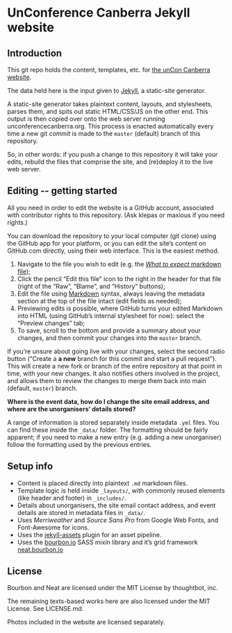# UnConference Canberra Jekyll website

## Introduction

This git repo holds the content, templates, etc. for [the unCon Canberra website](http://unconferencecanberra.org).

The data held here is the input given to [Jekyll](https://jekyllrb.com/), a static-site generator.

A static-site generator takes plaintext content, layouts, and stylesheets, parses them, and spits out static HTML/CSS/JS on the other end. This output is then copied over onto the web server running unconferencecanberra.org. This process is enacted automatically every time a new git *commit* is made to the `master` (default) branch of this repository.

So, in other words: if you push a change to this repository it will take your edits, rebuild the files that comprise the site, and (re)deploy it to the live web server.

## Editing -- getting started

All you need in order to edit the website is a GitHub account, associated with contributor rights to this repository. (Ask klepas or maxious if you need rights.)

You can download the repository to your local computer (git clone) using the GitHub app for your platform, or you can edit the site’s content on GitHub.com directly, using their web interface. This is the easiest method.

1. Navigate to the file you wish to edit (e.g. the [*What to expect* markdown file](https://github.com/unconferenceCanberra/unconfcbr-website/blob/master/expectations.md));
2. Click the pencil “Edit this file” icon to the right in the header for that file (right of the “Raw”, “Blame”, and “History” buttons);
3. Edit the file using [Markdown](https://en.wikipedia.org/wiki/Markdown) syntax, always leaving the metadata section at the top of the file intact (edit fields as needed);
4. Previewing edits is possible, where GitHub turns your edited Markdown into HTML (using GitHub’s internal stylesheet for now): select the “Preview changes” tab;
5. To save, scroll to the bottom and provide a summary about your changes, and then commit your changes into the `master` branch.

If you’re unsure about going live with your changes, select the second radio button (“Create a **a new** branch for this commit and start a pull request”). This will create a new fork or branch of the entire repository at that point in time, with your new changes. It also notifies others involved in the project, and allows them to review the changes to merge them back into main (default, `master`) branch.

**Where is the event data, how do I change the site email address, and where are the unorganisers’ details stored?**

A range of information is stored separately inside metadata `.yml` files. You can find these inside the `_data/` folder. The formatting should be fairly apparent; if you need to make a new entry (e.g. adding a new unorganiser) follow the formatting used by the previous entries.

## Setup info

- Content is placed directly into plaintext `.md` markdown files.
- Template logic is held inside `_layouts/`, with commonly reused elements (like header and footer) in `_includes/`.
- Details about unorganisers, the site email contact address, and event details are stored in metadata files in `_data/`.
- Uses *Merriweather* and *Source Sans Pro* from Google Web Fonts, and Font-Awesome for icons.
- Uses the [jekyll-assets](https://jekyll.github.io/jekyll-assets/) plugin for an asset pipeline.
- Uses the [bourbon.io](http://bourbon.io/) SASS mixin library and it’s grid framework [neat.bourbon.io](http://neat.bourbon.io/)

## License

Bourbon and Neat are licensed under the MIT License by thoughtbot, inc.

The remaining texts-based works here are also licensed under the MIT License. See LICENSE.md.

Photos included in the website are licensed separately.

